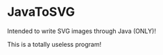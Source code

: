JavaToSVG
=========

Intended to write SVG images through Java (ONLY)!

This is a totally useless program!
